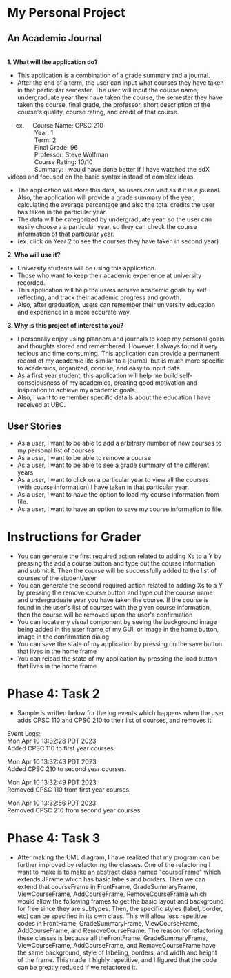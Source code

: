 # My Personal Project
## An Academic Journal
\
**1. What will the application do?**
- This application is a combination of a grade summary and a journal.
- After the end of a term, the user can input what courses they
have taken in that particular semester.
The user will input the course name, undergraduate year they have taken the course, the semester they have taken the course, final grade, the professor, 
short description of the course's quality, course rating, and credit of that course.
 

 &nbsp;&nbsp;&nbsp;&nbsp; ex.
  &nbsp;&nbsp;&nbsp;&nbsp;Course Name: CPSC 210
\
 &nbsp;&nbsp;&nbsp;&nbsp;&nbsp;&nbsp;&nbsp;&nbsp;&nbsp;&nbsp;&nbsp;&nbsp;&nbsp;&nbsp;&nbsp;&nbsp;Year: 1 
\
 &nbsp;&nbsp;&nbsp;&nbsp;&nbsp;&nbsp;&nbsp;&nbsp;&nbsp;&nbsp;&nbsp;&nbsp;&nbsp;&nbsp;&nbsp;&nbsp;Term: 2
\
 &nbsp;&nbsp;&nbsp;&nbsp;&nbsp;&nbsp;&nbsp;&nbsp;&nbsp;&nbsp;&nbsp;&nbsp;&nbsp;&nbsp;&nbsp;&nbsp;Final Grade: 96
\
 &nbsp;&nbsp;&nbsp;&nbsp;&nbsp;&nbsp;&nbsp;&nbsp;&nbsp;&nbsp;&nbsp;&nbsp;&nbsp;&nbsp;&nbsp;&nbsp;Professor: Steve Wolfman
\
 &nbsp;&nbsp;&nbsp;&nbsp;&nbsp;&nbsp;&nbsp;&nbsp;&nbsp;&nbsp;&nbsp;&nbsp;&nbsp;&nbsp;&nbsp;&nbsp;Course Rating: 10/10
\
 &nbsp;&nbsp;&nbsp;&nbsp;&nbsp;&nbsp;&nbsp;&nbsp;&nbsp;&nbsp;&nbsp;&nbsp;&nbsp;&nbsp;&nbsp;&nbsp;Summary: I would have done better if I have
  watched the edX videos and focused on the 
  basic syntax instead of complex ideas.
- The application will store this data, so users can visit as if it 
is a journal. Also, the application will provide a grade summary of the year, 
calculating the average percentage and also the total credits the user has taken in the particular year. 
- The data will be categorized by undergraduate year, so the user can easily choose a
a particular year, so they can check the course information of that particular year. 
- (ex. click on Year 2 to see the 
courses they have taken in second year)
  



**2. Who will use it?**
- University students will be using this application. 
- Those who 
want to keep their academic experience at university recorded. 
- This application will help the users achieve academic goals by
self reflecting, and track their academic progress and growth. 
- Also, after graduation, users can remember their university education 
and experience in a more accurate way. 



**3. Why is this project of interest to you?**
- I personally enjoy using planners and journals
to keep my personal goals and thoughts stored and remembered. 
However, I always found it very tedious and time consuming.
This application can provide a permanent record of my academic life
similar to a journal, but is much more specific to academics, organized, concise,
and easy to input data. 
- As a first year student, this application will 
 help me build self-consciousness of my academics, 
creating good motivation and inspiration to achieve my academic goals. 
- Also, I want to remember specific details about the education I have received 
at UBC.

## User Stories
- As a user, I want to be able to add a arbitrary number of new courses to my personal list of courses
- As a user, I want to be able to remove a course
- As a user, I want to be able to see a grade summary of the different years
- As a user, I want to click on a particular year to view all the courses (with course information) 
I have taken in that particular year.
- As a user, I want to have the option to load my course information from file.
- As a user, I want to have an option to save my course information to file.


# Instructions for Grader

- You can generate the first required action related to adding Xs to a Y by 
pressing the add a course button and type out the course information and submit it. Then the
course will be successfully added to the list of courses of the student/user
- You can generate the second required action related to adding Xs to a Y by pressing the 
remove course button and type out the course name and undergraduate year you have taken the course.
If the course is found in the user's list of courses with the given course information, then
the course will be removed upon the user's confirmation 
- You can locate my visual component by seeing the background image being added in the user frame 
of my GUI, or image in the home button, image in the confirmation dialog 
- You can save the state of my application by pressing on the save button that lives in the home frame
- You can reload the state of my application by pressing the load button that lives in the home frame

# Phase 4: Task 2
- Sample is written below for the log events which happens when the user adds CPSC 110 and CPSC 210
to their list of courses, and removes it:


Event Logs:
\
Mon Apr 10 13:32:28 PDT 2023
\
Added CPSC 110 to first year courses.


Mon Apr 10 13:32:43 PDT 2023
\
Added CPSC 210 to second year courses.


Mon Apr 10 13:32:49 PDT 2023
\
Removed CPSC 110 from first year courses.


Mon Apr 10 13:32:56 PDT 2023
\
Removed CPSC 210 from second year courses.

# Phase 4: Task 3
- After making the UML diagram, I have realized that my program can be further improved 
by refactoring the classes. One of the refactoring I want to make is to make an abstract class
 named "courseFrame" which extends JFrame which has basic labels and borders. 
Then we can extend that courseFrame in FrontFrame, GradeSummaryFrame, ViewCourseFrame, AddCourseFrame, 
RemoveCourseFrame which would allow the following frames to get the basic layout and background for free since they
are subtypes. Then, the specific styles (label, border, etc) can be specified in its own class. 
This will allow less repetitive codes in FrontFrame, GradeSummaryFrame, ViewCourseFrame, AddCourseFrame,
and RemoveCourseFrame. The reason for refactoring these classes is because all theFrontFrame,
GradeSummaryFrame, ViewCourseFrame, AddCourseFrame, and RemoveCourseFrame have the same background, style of
labeling, borders, and width and height of the frame. This made it highly repetitive, and I figured that
the code can be greatly reduced if we refactored it. 